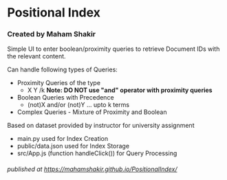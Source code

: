 # Positional Index

### Created by Maham Shakir

Simple UI to enter boolean/proximity queries to retrieve Document IDs with the relevant content. 

Can handle following types of Queries:
- Proximity Queries of the type
  - X Y /k
**Note: DO NOT use "and" operator with proximity queries**
- Boolean Queries with Precedence
  - (not)X and/or (not)Y ... upto k terms
- Complex Queries - Mixture of Proximity and Boolean

Based on dataset provided by instructor for university assignment

- main.py used for Index Creation
- public/data.json used for Index Storage
- src/App.js (function handleClick()) for Query Processing

###### published at https://mahamshakir.github.io/PositionalIndex/